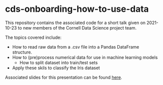 # cds-onboarding-how-to-use-data
This repository contains the associated code for a short talk given on 2021-10-23 to new members of the Cornell Data Science project team. <br>

The topics covered include:
* How to read raw data from a .csv file into a Pandas DataFrame structure.
* How to (pre)process numerical data for use in machine learning models
  * How to split dataset into train/test sets
* Apply these skils to classify the Iris dataset

Associated slides for this presentation can be found [here](https://docs.google.com/presentation/d/1N9hQ_Pur1c4iS3qmXA4IpfSqfKQelkAJjR0PDI4Fz4o/edit?usp=sharing).

